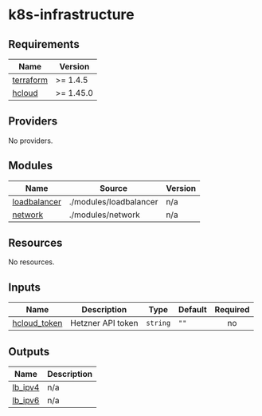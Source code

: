 # k8s-infrastructure

<!-- BEGINNING OF PRE-COMMIT-TERRAFORM DOCS HOOK -->
## Requirements

| Name | Version |
|------|---------|
| <a name="requirement_terraform"></a> [terraform](#requirement\_terraform) | >= 1.4.5 |
| <a name="requirement_hcloud"></a> [hcloud](#requirement\_hcloud) | >= 1.45.0 |

## Providers

No providers.

## Modules

| Name | Source | Version |
|------|--------|---------|
| <a name="module_loadbalancer"></a> [loadbalancer](#module\_loadbalancer) | ./modules/loadbalancer | n/a |
| <a name="module_network"></a> [network](#module\_network) | ./modules/network | n/a |

## Resources

No resources.

## Inputs

| Name | Description | Type | Default | Required |
|------|-------------|------|---------|:--------:|
| <a name="input_hcloud_token"></a> [hcloud\_token](#input\_hcloud\_token) | Hetzner API token | `string` | `""` | no |

## Outputs

| Name | Description |
|------|-------------|
| <a name="output_lb_ipv4"></a> [lb\_ipv4](#output\_lb\_ipv4) | n/a |
| <a name="output_lb_ipv6"></a> [lb\_ipv6](#output\_lb\_ipv6) | n/a |
<!-- END OF PRE-COMMIT-TERRAFORM DOCS HOOK -->
